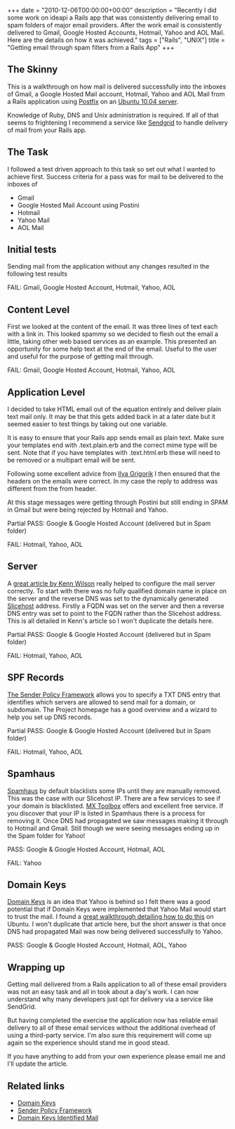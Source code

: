 +++
date = "2010-12-06T00:00:00+00:00"
description = "Recently I did some work on ideapi a Rails app that was consistently delivering email to spam folders of major email providers. After the work email is consistently delivered to Gmail, Google Hosted Accounts, Hotmail, Yahoo and AOL Mail. Here are the details on how it was achieved."
tags = ["Rails", "UNIX"]
title = "Getting email through spam filters from a Rails App"
+++

## The Skinny

This is a walkthrough on how mail is delivered successfully into the inboxes of
Gmail, a Google Hosted Mail account, Hotmail, Yahoo and AOL Mail from a Rails
application using [Postfix][1] on an [Ubuntu 10.04 server][2].

Knowledge of Ruby, DNS and Unix administration is required. If all of that seems
to frightening I recommend a service like [Sendgrid][3] to handle delivery of
mail from your Rails app.

## The Task

I followed a test driven approach to this task so set out what I wanted to
achieve first. Success criteria for a pass was for mail to be delivered to the
inboxes of

- Gmail
- Google Hosted Mail Account using Postini
- Hotmail
- Yahoo Mail
- AOL Mail

## Initial tests

Sending mail from the application without any changes resulted in the following
test results

FAIL: Gmail, Google Hosted Account, Hotmail, Yahoo, AOL

## Content Level

First we looked at the content of the email. It was three lines of text each
with a link in. This looked spammy so we decided to flesh out the email a
little, taking other web based services as an example. This presented an
opportunity for some help text at the end of the email. Useful to the user and
useful for the purpose of getting mail through.

FAIL: Gmail, Google Hosted Account, Hotmail, Yahoo, AOL

## Application Level

I decided to take HTML email out of the equation entirely and deliver plain text
mail only. It may be that this gets added back in at a later date but it seemed
easier to test things by taking out one variable.

It is easy to ensure that your Rails app sends email as plain text. Make sure
your templates end with .text.plain.erb and the correct mime type will be sent.
Note that if you have templates with .text.html.erb these will need to be
removed or a multipart email will be sent.

Following some excellent advice from [Ilya Grigorik][8] I then ensured that the
headers on the emails were correct. In my case the reply to address was
different from the from header.

At this stage messages were getting through Postini but still ending in SPAM in
Gmail but were being rejected by Hotmail and Yahoo.

Partial PASS: Google & Google Hosted Account (delivered but in Spam folder)

FAIL: Hotmail, Yahoo, AOL

## Server

A [great article by Kenn Wilson][9] really helped to configure the mail server
correctly. To start with there was no fully qualified domain name in place on
the server and the reverse DNS was set to the dynamically generated
[Slicehost][4] address. Firstly a FQDN was set on the server and then a reverse
DNS entry was set to point to the FQDN rather than the Slicehost address. This
is all detailed in Kenn's article so I won't duplicate the details here.

Partial PASS: Google & Google Hosted Account (delivered but in Spam folder)

FAIL: Hotmail, Yahoo, AOL

## SPF Records

[The Sender Policy Framework][4] allows you to specify a TXT DNS entry that
identifies which servers are allowed to send mail for a domain, or subdomain.
The Project homepage has a good overview and a wizard to help you set up DNS
records.

Partial PASS: Google & Google Hosted Account (delivered but in Spam folder)

FAIL: Hotmail, Yahoo, AOL

## Spamhaus

[Spamhaus][7] by default blacklists some IPs until they are manually removed.
This was the case with our Slicehost IP. There are a few services to see if your
domain is blacklisted. [MX Toolbox][6] offers and excellent free service. If you
discover that your IP is listed in Spamhaus there is a process for removing it.
Once DNS had propagated we saw messages making it through to Hotmail and Gmail.
Still though we were seeing messages ending up in the Spam folder for Yahoo!

PASS: Google & Google Hosted Account, Hotmail, AOL

FAIL: Yahoo

## Domain Keys

[Domain Keys][12] is an idea that Yahoo is behind so I felt there was a good
potential that if Domain Keys were implemented that Yahoo Mail would start to
trust the mail. I found a [great walkthrough detailing how to do this][10] on
Ubuntu. I won't duplicate that article here, but the short answer is that once
DNS had propagated Mail was now being delivered successfully to Yahoo.

PASS: Google & Google Hosted Account, Hotmail, AOL, Yahoo

## Wrapping up

Getting mail delivered from a Rails application to all of these email providers
was not an easy task and all in took about a day's work. I can now understand
why many developers just opt for delivery via a service like SendGrid.

But having completed the exercise the application now has reliable email
delivery to all of these email services without the additional overhead of using
a third-party service. I'm also sure this requirement will come up again so the
experience should stand me in good stead.

If you have anything to add from your own experience please email me and I'll
update the article.

## Related links

- [Domain Keys][12]
- [Sender Policy Framework][5]
- [Domain Keys Identified Mail][13]

[1]: http://www.postfix.org/
[2]: http://www.ubuntu.com/server
[3]: http://sendgrid.com/
[4]: http://www.slicehost.com/
[5]: http://www.openspf.org/
[6]: http://www.mxtoolbox.com/blacklists.aspx
[7]: http://www.spamhaus.org/lookup.lasso
[8]: http://www.igvita.com/2007/07/21/sendmail-spam-filter-tricks-in-rails/
[9]: http://www.corvidworks.com/articles/mail-deliverability-tip
[10]: https://help.ubuntu.com/community/Postfix/DomainKeys
[11]: http://ideapi.com
[12]: http://domainkeys.sourceforge.net/
[13]: http://www.dkim.org/

